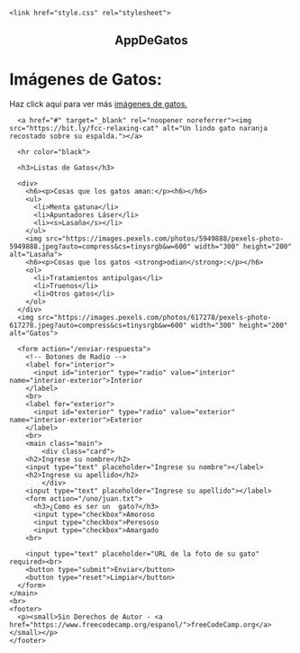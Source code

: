 <html lang="es">
  <head>
    <title>AppDeGatos</title>

    <link href="style.css" rel="stylesheet">
  </head>
  <body  background="jj.gif">
    <center><h2>AppDeGatos</h2></center>
    <main>
      <h1>Imágenes de Gatos:</h1>
      <!-- TODO: Agregar enlace a imágenes de gatos -->
      <p>Haz click aquí para ver más <a href="https://unsplash.com/es/images/animals/kitten" target="_blank" rel="noopener noreferrer">imágenes de gatos.</a></p>

      <a href="#" target="_blank" rel="noopener noreferrer"><img src="https://bit.ly/fcc-relaxing-cat" alt="Un lindo gato naranja recostado sobre su espalda."></a>

      <hr color="black">

      <h3>Listas de Gatos</h3>

      <div>
        <h6><p>Cosas que los gatos aman:</p><h6></h6>
        <ul>
          <li>Menta gatuna</li>
          <li>Apuntadores Láser</li>
          <li><s>Lasaña</s></li>
        </ul>
        <img src="https://images.pexels.com/photos/5949888/pexels-photo-5949888.jpeg?auto=compress&cs=tinysrgb&w=600" width="300" height="200" alt="Lasaña">
        <h6><p>Cosas que los gatos <strong>odian</strong>:</p></h6>
        <ol>
          <li>Tratamientos antipulgas</li>
          <li>Truenos</li>
          <li>Otros gatos</li>
        </ol>
      </div>
      <img src="https://images.pexels.com/photos/617278/pexels-photo-617278.jpeg?auto=compress&cs=tinysrgb&w=600" width="300" height="200" alt="Gatos">

      <form action="/enviar-respuesta">
        <!-- Botones de Radio -->
        <label for="interior">
          <input id="interior" type="radio" value="interior" name="interior-exterior">Interior
        </label>
        <br>
        <label for="exterior">
          <input id="exterior" type="radio" value="exterior" name="interior-exterior">Exterior
        </label>
        <br>
        <main class="main">
            <div class="card">
        <h2>Ingrese su nombre</h2>
        <input type="text" placeholder="Ingrese su nombre"></label>
        <h2>Ingrese su apellido</h2>
            </div>
        <input type="text" placeholder="Ingrese su apellido"></label>
        <form action="/uno/juan.txt">
          <h3>¿Como es ser un  gato?</h3>
          <input type="checkbox">Amoroso
          <input type="checkbox">Peresoso
          <input type="checkbox">Amargado
        <br>
        
        <input type="text" placeholder="URL de la foto de su gato" required><br>
        <button type="submit">Enviar</button>
        <button type="reset">Limpiar</button>
      </form>
    </main>
    <br>
    <footer>
      <p><small>Sin Derechos de Autor - <a href="https://www.freecodecamp.org/espanol/">freeCodeCamp.org</a></small></p>
    </footer>
  </body>
</html>

